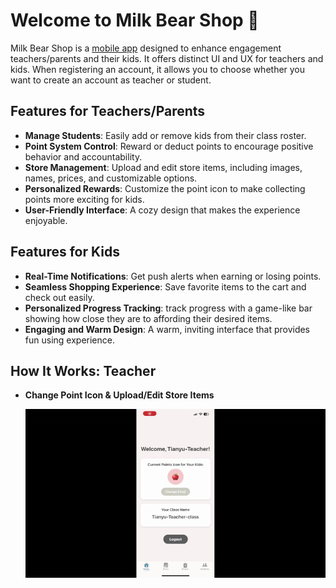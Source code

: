 # Welcome to Milk Bear Shop 👋
Milk Bear Shop is a [mobile app](https://apps.apple.com/us/app/milk-bear-shop/id6739957470) designed to enhance engagement teachers/parents and their kids. It offers distinct UI and UX for teachers and kids. When registering an account, it allows you to choose whether you want to create an account as teacher or student.

## Features for Teachers/Parents
- **Manage Students**: Easily add or remove kids from their class roster.
- **Point System Control**: Reward or deduct points to encourage positive behavior and accountability.
- **Store Management**: Upload and edit store items, including images, names, prices, and customizable options.
- **Personalized Rewards**: Customize the point icon to make collecting points more exciting for kids.
- **User-Friendly Interface**: A cozy design that makes the experience enjoyable.

## Features for Kids
- **Real-Time Notifications**: Get push alerts when earning or losing points.
- **Seamless Shopping Experience**: Save favorite items to the cart and check out easily.
- **Personalized Progress Tracking**: track progress with a game-like bar showing how close they are to affording their desired items.
- **Engaging and Warm Design**: A warm, inviting interface that provides fun using experience.

## How It Works: Teacher
- **Change Point Icon & Upload/Edit Store Items**
  
  ![Demo1](demo/teacher_store.gif)
